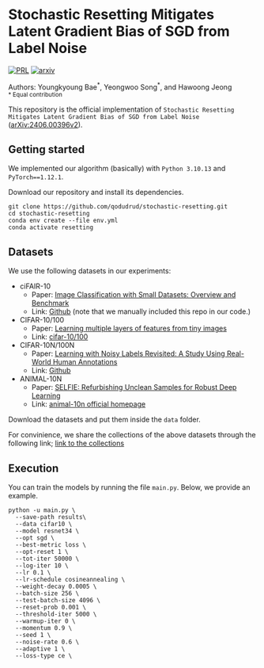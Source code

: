 # Stochastic Resetting Mitigates Latent Gradient Bias of SGD from Label Noise

[![PRL](http://img.shields.io/badge/MLST-MachLearn:SciTechnol.6.015062-CCDDF6)](https://iopscience.iop.org/article/10.1088/2632-2153/adbc46)
[![arxiv](https://img.shields.io/badge/arXiv-2406.00396-B31B1B)](https://arxiv.org/abs/2406.00396v3)

Authors: Youngkyoung Bae<sup>\*</sup>, Yeongwoo Song<sup>\*</sup>, and Hawoong Jeong<br>
<sub>\* Equal contribution</sub>

This repository is the official implementation of ``Stochastic Resetting Mitigates Latent Gradient Bias of SGD from Label Noise`` ([arXiv:2406.00396v2](https://arxiv.org/abs/2406.00396v2)).

## Getting started

We implemented our algorithm (basically) with ``Python 3.10.13`` and ``PyTorch==1.12.1``.

Download our repository and install its dependencies.

```
git clone https://github.com/qodudrud/stochastic-resetting.git
cd stochastic-resetting
conda env create --file env.yml
conda activate resetting
```

## Datasets

We use the following datasets in our experiments:

- ciFAIR-10
  - Paper: [Image Classification with Small Datasets: Overview and Benchmark](https://ieeexplore.ieee.org/abstract/document/9770050)
  - Link: [Github](https://github.com/lorenzobrigato/gem) (note that we manually included this repo in our code.)
- CIFAR-10/100
  - Paper: [Learning multiple layers of features from tiny images](https://www.cs.utoronto.ca/~kriz/learning-features-2009-TR.pdf)
  - Link: [cifar-10/100](https://www.cs.toronto.edu/~kriz/cifar.html)
- CIFAR-10N/100N
  - Paper: [Learning with Noisy Labels Revisited: A Study Using Real-World Human Annotations](https://openreview.net/forum?id=TBWA6PLJZQm&referrer=%5BAuthor%20Console%5D(%2Fgroup%3Fid%3DICLR.cc%2F2022%2FConference%2FAuthors%23your-submissions))
  - Link: [Github](https://github.com/UCSC-REAL/cifar-10-100nhttps://noisylabels.com)
- ANIMAL-10N
  - Paper: [SELFIE: Refurbishing Unclean Samples for Robust Deep Learning](http://proceedings.mlr.press/v97/song19b.html)
  - Link: [animal-10n official homepage](https://dm.kaist.ac.kr/datasets/animal-10n/)

Download the datasets and put them inside the `data` folder.

For convinience, we share the collections of the above datasets through the following link; [link to the collections](https://www.dropbox.com/scl/fi/wyuwhr5kld7y0erv445tx/resetting_data_collection.zip?rlkey=eldhhz3j8ehi3pjk62c59h6o0&st=m5ln0a9v&dl=0)

## Execution

You can train the models by running the file ``main.py``. Below, we provide an example.

```
python -u main.py \
  --save-path results\
  --data cifar10 \
  --model resnet34 \
  --opt sgd \
  --best-metric loss \
  --opt-reset 1 \
  --tot-iter 50000 \
  --log-iter 10 \
  --lr 0.1 \
  --lr-schedule cosineannealing \
  --weight-decay 0.0005 \
  --batch-size 256 \
  --test-batch-size 4096 \
  --reset-prob 0.001 \
  --threshold-iter 5000 \
  --warmup-iter 0 \
  --momentum 0.9 \
  --seed 1 \
  --noise-rate 0.6 \
  --adaptive 1 \
  --loss-type ce \
```
